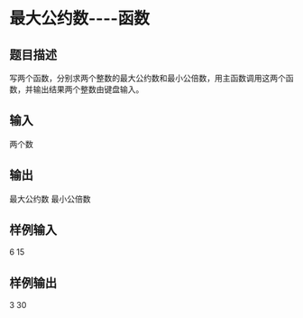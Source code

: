  # 最大公约数----函数  
  
 ## 题目描述  
 写两个函数，分别求两个整数的最大公约数和最小公倍数，用主函数调用这两个函数，并输出结果两个整数由键盘输入。  
 ## 输入  
 两个数  
 ## 输出  
 最大公约数 最小公倍数  
 ## 样例输入  
 6 15  
 ## 样例输出  
 3 30  
   
  
